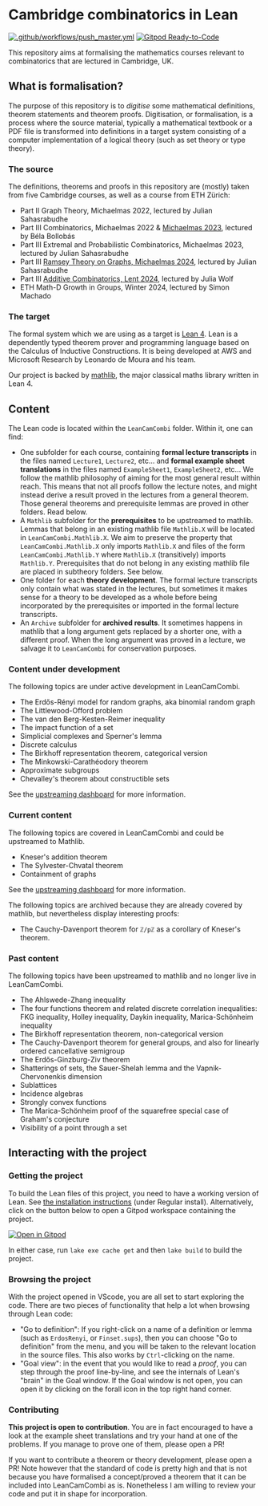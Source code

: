 # Cambridge combinatorics in Lean

[![.github/workflows/push_master.yml](https://github.com/YaelDillies/LeanCamCombi/actions/workflows/push_master.yml/badge.svg)](https://github.com/YaelDillies/LeanCamCombi/actions/workflows/push_master.yml)
[![Gitpod Ready-to-Code](https://img.shields.io/badge/Gitpod-ready--to--code-blue?logo=gitpod)](https://gitpod.io/#https://github.com/YaelDillies/LeanCamCombi)

This repository aims at formalising the mathematics courses relevant to combinatorics that are lectured in Cambridge, UK.

## What is formalisation?

The purpose of this repository is to *digitise* some mathematical definitions, theorem statements and theorem proofs. Digitisation, or formalisation, is a process where the source material, typically a mathematical textbook or a PDF file is transformed into definitions in a target system consisting of a computer implementation of a logical theory (such as set theory or type theory).

### The source

The definitions, theorems and proofs in this repository are (mostly) taken from five Cambridge courses, as well as a course from ETH Zürich:
* Part II Graph Theory, Michaelmas 2022, lectured by Julian Sahasrabudhe
* Part III Combinatorics, Michaelmas 2022 & [Michaelmas 2023](https://github.com/YaelDillies/maths-notes/blob/master/combinatorics.pdf), lectured by Béla Bollobás
* Part III Extremal and Probabilistic Combinatorics, Michaelmas 2023, lectured by Julian Sahasrabudhe
* Part III [Ramsey Theory on Graphs, Michaelmas 2024](https://github.com/YaelDillies/maths-notes/blob/master/ramsey_theory.pdf), lectured by Julian Sahasrabudhe
* Part III [Additive Combinatorics, Lent 2024](https://github.com/YaelDillies/maths-notes/blob/master/additive_combinatorics.pdf), lectured by Julia Wolf
* ETH Math-D Growth in Groups, Winter 2024, lectured by Simon Machado

### The target

The formal system which we are using as a target is [Lean 4](https://lean-lang.org). Lean is a dependently typed theorem prover and programming language based on the Calculus of Inductive Constructions. It is being developed at AWS and Microsoft Research by Leonardo de Moura and his team.

Our project is backed by [mathlib](https://leanprover-community.github.io), the major classical maths library written in Lean 4.

## Content

The Lean code is located within the `LeanCamCombi` folder. Within it, one can find:
* One subfolder for each course, containing **formal lecture transcripts** in the files named `Lecture1`, `Lecture2`, etc... and **formal example sheet translations** in the files named `ExampleSheet1`, `ExampleSheet2`, etc... We follow the mathlib philosophy of aiming for the most general result within reach. This means that not all proofs follow the lecture notes, and might instead derive a result proved in the lectures from a general theorem. Those general theorems and prerequisite lemmas are proved in other folders. Read below.
* A `Mathlib` subfolder for the **prerequisites** to be upstreamed to mathlib. Lemmas that belong in an existing mathlib file `Mathlib.X` will be located in `LeanCamCombi.Mathlib.X`. We aim to preserve the property that `LeanCamCombi.Mathlib.X` only imports `Mathlib.X` and files of the form `LeanCamCombi.Mathlib.Y` where `Mathlib.X` (transitively) imports `Mathlib.Y`. Prerequisites that do not belong in any existing mathlib file are placed in subtheory folders. See below.
* One folder for each **theory development**. The formal lecture transcripts only contain what was stated in the lectures, but sometimes it makes sense for a theory to be developed as a whole before being incorporated by the prerequisites or imported in the formal lecture transcripts.
* An `Archive` subfolder for **archived results**. It sometimes happens in mathlib that a long argument gets replaced by a shorter one, with a different proof. When the long argument was proved in a lecture, we salvage it to `LeanCamCombi` for conservation purposes.

### Content under development

The following topics are under active development in LeanCamCombi.

* The Erdős-Rényi model for random graphs, aka binomial random graph
* The Littlewood-Offord problem
* The van den Berg-Kesten-Reimer inequality
* The impact function of a set
* Simplicial complexes and Sperner's lemma
* Discrete calculus
* The Birkhoff representation theorem, categorical version
* The Minkowski-Carathéodory theorem
* Approximate subgroups
* Chevalley's theorem about constructible sets

See the [upstreaming dashboard](https://yaeldillies.github.io/LeanCamCombi/upstreaming) for more information.

### Current content

The following topics are covered in LeanCamCombi and could be upstreamed to Mathlib.

* Kneser's addition theorem
* The Sylvester-Chvatal theorem
* Containment of graphs

See the [upstreaming dashboard](https://yaeldillies.github.io/LeanCamCombi/upstreaming) for more information.

The following topics are archived because they are already covered by mathlib, but nevertheless display interesting proofs:
* The Cauchy-Davenport theorem for `ℤ/pℤ` as a corollary of Kneser's theorem.

### Past content

The following topics have been upstreamed to mathlib and no longer live in LeanCamCombi.

* The Ahlswede-Zhang inequality
* The four functions theorem and related discrete correlation inequalities: FKG inequality, Holley inequality, Daykin inequality, Marica-Schönheim inequality
* The Birkhoff representation theorem, non-categorical version
* The Cauchy-Davenport theorem for general groups, and also for linearly ordered cancellative semigroup
* The Erdős-Ginzburg-Ziv theorem
* Shatterings of sets, the Sauer-Shelah lemma and the Vapnik-Chervonenkis dimension
* Sublattices
* Incidence algebras
* Strongly convex functions
* The Marica-Schönheim proof of the squarefree special case of Graham's conjecture
* Visibility of a point through a set

## Interacting with the project

### Getting the project

To build the Lean files of this project, you need to have a working version of Lean.
See [the installation instructions](https://leanprover-community.github.io/get_started.html) (under Regular install).
Alternatively, click on the button below to open a Gitpod workspace containing the project.

[![Open in Gitpod](https://gitpod.io/button/open-in-gitpod.svg)](https://gitpod.io/#https://github.com/YaelDillies/LeanAPAP)

In either case, run `lake exe cache get` and then `lake build` to build the project.

### Browsing the project

With the project opened in VScode, you are all set to start exploring the code. There are two pieces of functionality that help a lot when browsing through Lean code:

* "Go to definition": If you right-click on a name of a definition or lemma (such as `ErdosRenyi`, or `Finset.sups`), then you can choose "Go to definition" from the menu, and you will be taken to the relevant location in the source files. This also works by `Ctrl`-clicking on the name.
* "Goal view": in the event that you would like to read a *proof*, you can step through the proof line-by-line, and see the internals of Lean's "brain" in the Goal window. If the Goal window is not open, you can open it by clicking on the forall icon in the top right hand corner.

### Contributing

**This project is open to contribution**. You are in fact encouraged to have a look at the example sheet translations and try your hand at one of the problems. If you manage to prove one of them, please open a PR!

If you want to contribute a theorem or theory development, please open a PR! Note however that the standard of code is pretty high and that is not because you have formalised a concept/proved a theorem that it can be included into LeanCamCombi as is. Nonetheless I am willing to review your code and put it in shape for incorporation.
